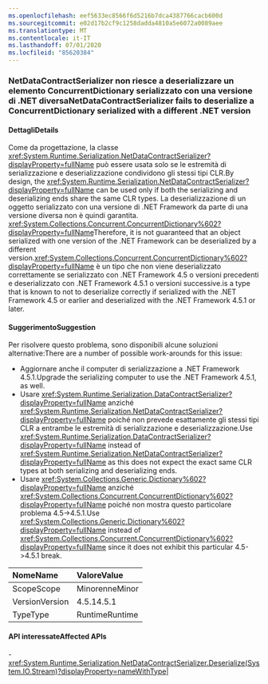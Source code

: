 ```yaml
---
ms.openlocfilehash: eef5633ec8566f6d5216b7dca4387766cacb600d
ms.sourcegitcommit: e02d17b2cf9c1258dadda4810a5e6072a0089aee
ms.translationtype: MT
ms.contentlocale: it-IT
ms.lasthandoff: 07/01/2020
ms.locfileid: "85620384"
---
```

### <a name="netdatacontractserializer-fails-to-deserialize-a-concurrentdictionary-serialized-with-a-different-net-version"></a><span data-ttu-id="b4a7f-101">NetDataContractSerializer non riesce a deserializzare un elemento ConcurrentDictionary serializzato con una versione di .NET diversa</span><span class="sxs-lookup"><span data-stu-id="b4a7f-101">NetDataContractSerializer fails to deserialize a ConcurrentDictionary serialized with a different .NET version</span></span>

#### <a name="details"></a><span data-ttu-id="b4a7f-102">Dettagli</span><span class="sxs-lookup"><span data-stu-id="b4a7f-102">Details</span></span>

<span data-ttu-id="b4a7f-103">Come da progettazione, la classe <xref:System.Runtime.Serialization.NetDataContractSerializer?displayProperty=fullName> può essere usata solo se le estremità di serializzazione e deserializzazione condividono gli stessi tipi CLR.</span><span class="sxs-lookup"><span data-stu-id="b4a7f-103">By design, the <xref:System.Runtime.Serialization.NetDataContractSerializer?displayProperty=fullName> can be used only if both the serializing and deserializing ends share the same CLR types.</span></span> <span data-ttu-id="b4a7f-104">La deserializzazione di un oggetto serializzato con una versione di .NET Framework da parte di una versione diversa non è quindi garantita. <xref:System.Collections.Concurrent.ConcurrentDictionary%602?displayProperty=fullName></span><span class="sxs-lookup"><span data-stu-id="b4a7f-104">Therefore, it is not guaranteed that an object serialized with one version of the .NET Framework can be deserialized by a different version.<xref:System.Collections.Concurrent.ConcurrentDictionary%602?displayProperty=fullName></span></span> <span data-ttu-id="b4a7f-105">è un tipo che non viene deserializzato correttamente se serializzato con .NET Framework 4.5 o versioni precedenti e deserializzato con .NET Framework 4.5.1 o versioni successive.</span><span class="sxs-lookup"><span data-stu-id="b4a7f-105">is a type that is known to not to deserialize correctly if serialized with the .NET Framework 4.5 or earlier and deserialized with the .NET Framework 4.5.1 or later.</span></span>

#### <a name="suggestion"></a><span data-ttu-id="b4a7f-106">Suggerimento</span><span class="sxs-lookup"><span data-stu-id="b4a7f-106">Suggestion</span></span>

<span data-ttu-id="b4a7f-107">Per risolvere questo problema, sono disponibili alcune soluzioni alternative:</span><span class="sxs-lookup"><span data-stu-id="b4a7f-107">There are a number of possible work-arounds for this issue:</span></span><ul><li><span data-ttu-id="b4a7f-108">Aggiornare anche il computer di serializzazione a .NET Framework 4.5.1.</span><span class="sxs-lookup"><span data-stu-id="b4a7f-108">Upgrade the serializing computer to use the .NET Framework 4.5.1, as well.</span></span></li><li><span data-ttu-id="b4a7f-109">Usare <xref:System.Runtime.Serialization.DataContractSerializer?displayProperty=fullName> anziché <xref:System.Runtime.Serialization.NetDataContractSerializer?displayProperty=fullName> poiché non prevede esattamente gli stessi tipi CLR a entrambe le estremità di serializzazione e deserializzazione.</span><span class="sxs-lookup"><span data-stu-id="b4a7f-109">Use <xref:System.Runtime.Serialization.DataContractSerializer?displayProperty=fullName> instead of <xref:System.Runtime.Serialization.NetDataContractSerializer?displayProperty=fullName> as this does not expect the exact same CLR types at both serializing and deserializing ends.</span></span></li><li><span data-ttu-id="b4a7f-110">Usare <xref:System.Collections.Generic.Dictionary%602?displayProperty=fullName> anziché <xref:System.Collections.Concurrent.ConcurrentDictionary%602?displayProperty=fullName> poiché non mostra questo particolare problema 4.5-&gt;4.5.1.</span><span class="sxs-lookup"><span data-stu-id="b4a7f-110">Use <xref:System.Collections.Generic.Dictionary%602?displayProperty=fullName> instead of <xref:System.Collections.Concurrent.ConcurrentDictionary%602?displayProperty=fullName> since it does not exhibit this particular 4.5-&gt;4.5.1 break.</span></span></li></ul>

| <span data-ttu-id="b4a7f-111">Nome</span><span class="sxs-lookup"><span data-stu-id="b4a7f-111">Name</span></span>    | <span data-ttu-id="b4a7f-112">Valore</span><span class="sxs-lookup"><span data-stu-id="b4a7f-112">Value</span></span>       |
|:--------|:------------|
| <span data-ttu-id="b4a7f-113">Scope</span><span class="sxs-lookup"><span data-stu-id="b4a7f-113">Scope</span></span>   |<span data-ttu-id="b4a7f-114">Minorenne</span><span class="sxs-lookup"><span data-stu-id="b4a7f-114">Minor</span></span>|
|<span data-ttu-id="b4a7f-115">Version</span><span class="sxs-lookup"><span data-stu-id="b4a7f-115">Version</span></span>|<span data-ttu-id="b4a7f-116">4.5.1</span><span class="sxs-lookup"><span data-stu-id="b4a7f-116">4.5.1</span></span>|
|<span data-ttu-id="b4a7f-117">Type</span><span class="sxs-lookup"><span data-stu-id="b4a7f-117">Type</span></span>|<span data-ttu-id="b4a7f-118">Runtime</span><span class="sxs-lookup"><span data-stu-id="b4a7f-118">Runtime</span></span>

#### <a name="affected-apis"></a><span data-ttu-id="b4a7f-119">API interessate</span><span class="sxs-lookup"><span data-stu-id="b4a7f-119">Affected APIs</span></span>

-<xref:System.Runtime.Serialization.NetDataContractSerializer.Deserialize(System.IO.Stream)?displayProperty=nameWithType></li></ul>|
